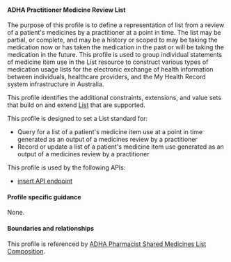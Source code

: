 #### ADHA Practitioner Medicine Review List
The purpose of this profile is to define a representation of list from a review of a patient's medicines by a practitioner at a point in time. The list may be partial, or complete, and may be a history or scoped to may be taking the medication now or has taken the medication in the past or will be taking the medication in the future. This profile is used to group individual statements of medicine item use in the List resource to construct various types of medication usage lists for the electronic exchange of health information between individuals, healthcare providers, and the My Health Record system infrastructure in Australia.

This profile identifies the additional constraints, extensions, and value sets that build on and extend [List](http://hl7.org/fhir/R4/list.html) that are supported. 

This profile is designed to set a List standard for:
* Query for a list of a patient's medicine item use at a point in time generated as an output of a medicines review by a practitioner
* Record or update a list of a patient's medicine item use generated as an output of a medicines review by a practitioner

This profile is used by the following APIs:
* [insert API endpoint](StructureDefinition-TBD-1.html)


#### Profile specific guidance
None.


#### Boundaries and relationships
This profile is referenced by 
[ADHA Pharmacist Shared Medicines List Composition](StructureDefinition-dh-composition-psml-1.html).

